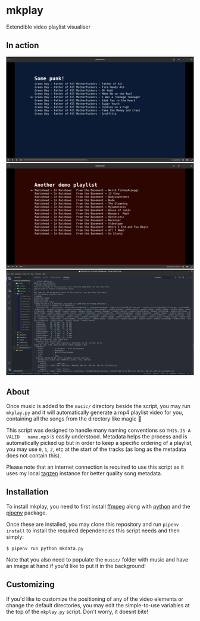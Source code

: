 # mkplay

Extendible video playlist visualiser

## In action

![Player image 1](./examples/eg1.png)
![Player image 2](./examples/eg2.png)
![Command-line use](./examples/eg3.png)

## About

Once music is added to the `music/` directory beside the script, you may run `mkplay.py` and it will automatically generate a mp4 playlist video for you, containing all the songs from the directory like magic 🌠

This script was designed to handle many naming conventions so `THIS.IS-A VALID   name.mp3` is easily understood. Metadata helps the process and is automatically picked up but in order to keep a specific ordering of a playlist, you may use `0`, `1`, `2`, etc at the start of the tracks (as long as the metadata does not contain this).

Please note that an internet connection is required to use this script as it uses my local [tagzen](https://github.com/owez/tagzen) instance for better quality song metadata.

## Installation

To install mkplay, you need to first install [ffmpeg](https://ffmpeg.org/) along with [python](https://www.python.org/) and the [pipenv](https://pipenv.pypa.io/en/latest/) package.

Once these are installed, you may clone this repository and run `pipenv install` to install the required dependencies this script needs and then simply:

```shell
$ pipenv run python mkdata.py
```

Note that you also need to populate the `music/` folder with music and have an image at hand if you'd like to put it in the background!

## Customizing

If you'd like to customize the positioning of any of the video elements or change the default directories, you may edit the simple-to-use variables at the top of the `mkplay.py` script. Don't worry, it doesnt bite!
